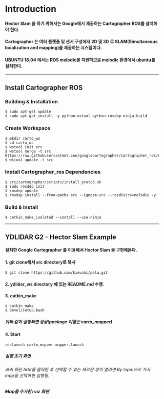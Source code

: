 # Introduction
#### Hector Slam 을 하기 위해서는 Google에서 제공하는 Cartographer ROS를 설치해야 한다.
#### Cartographer 는 여러 플랫폼 및 센서 구성에서 2D 및 3D 로 SLAM(Simultaneous localization and mapping)을 제공하는 시스템이다.
#### UBUNTU 18.04 에서는 ROS melodic을 지원하므로 melodic 환경에서 ubuntu를 설치한다.
***

## Install Cartographer ROS
### Building & Installation
```
$ sudo apt-get update
$ sudo apt-get install -y python-wstool python-rosdep ninja-build
```
### Create Workspace
```
$ mkdir carto_ws
$ cd carto_ws
$ wstool init src
$ wstool merge -t src https://raw.githubusercontent.com/googlecartographer/cartographer_ros/master/cartographer_ros.rosinstall
$ wstool update -t src
```
### Install Cartographer_ros Dependencies
```
$ src/cartographer/scripts/install_proto3.sh
$ sudo rosdep init
$ rosdep update
$ rosdep install --from-paths src --ignore-src --rosdistro=melodic -y
```
### Build & Install 
```
$ catkin_make_isolated --install --use-ninja
```
***
## YDLIDAR G2 - Hector Slam Example
#### 설치한 Google Cartographer 를 이용해서 Hector Slam 을 구현해본다. 

#### 1. git clone해서 src directory로 복사
```
$ git clone https://github.com/kieunbi/pola.git
```
#### 2. ydlidar_ws directory 에 있는 README.md 수행.
#### 3. catkin_make
```
$ catkin_make
$ devel/setup.bash
```
##### 위와 같이 실행되면 성공(package 이름은 carto_mapper)
#### 4. Start
```
roslaunch carto_mapper mapper.launch
```
##### 실행 초기 화면
###### 좌측 하단 Add를 클릭한 후 선택할 수 있는 새로운 창이 열리면 By topic으로 가서 map을 선택하면 실행됨.

##### Map을 추가한 rviz 화면
